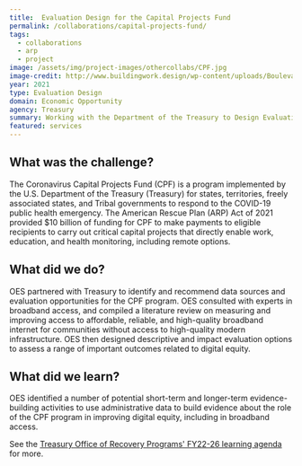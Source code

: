 ```yaml
---
title:  Evaluation Design for the Capital Projects Fund
permalink: /collaborations/capital-projects-fund/
tags:
  - collaborations
  - arp
  - project
image: /assets/img/project-images/othercollabs/CPF.jpg
image-credit: http://www.buildingwork.design/wp-content/uploads/Boulevard-Park-Library-02.jpg
year: 2021
type: Evaluation Design
domain: Economic Opportunity
agency: Treasury
summary: Working with the Department of the Treasury to Design Evaluations of a Fiscal Transfer Program
featured: services
---
```

## What was the challenge? 

The Coronavirus Capital Projects Fund (CPF) is a program implemented by the U.S. Department of the Treasury (Treasury) for states, territories, freely associated states, and Tribal governments to respond to the COVID-19 public health emergency. The American Rescue Plan (ARP) Act of 2021 provided $10 billion of funding for CPF to make payments to eligible recipients to carry out critical capital projects that directly enable work, education, and health monitoring, including remote options.

## What did we do? 

OES partnered with Treasury to identify and recommend data sources and evaluation opportunities for the CPF program. OES consulted with experts in broadband access, and compiled a literature review on measuring and improving access to affordable, reliable, and high-quality broadband internet for communities without access to high-quality modern infrastructure. OES then designed descriptive and impact evaluation options to assess a range of important outcomes related to digital equity.

## What did we learn?

OES identified a number of potential short-term and longer-term evidence-building activities to use administrative data to build evidence about the role of the CPF program in improving digital equity, including in broadband access.

See the <a class="usa-link usa-link--external" href="https://home.treasury.gov/system/files/136/ORP-Learning-Agenda-Draft-2023.pdf">Treasury Office of Recovery Programs' FY22-26 learning agenda</a> for more.

